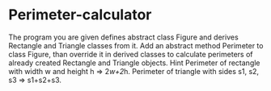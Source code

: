 # Perimeter-calculator
The program you are given defines abstract class Figure and derives Rectangle and Triangle classes from it. Add an abstract method Perimeter to class Figure, than override it in derived classes to calculate perimeters of already created Rectangle and Triangle objects.  Hint Perimeter of rectangle with width w and height h => 2*w+2*h. Perimeter of triangle with sides s1, s2, s3 => s1+s2+s3.
